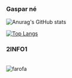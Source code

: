 
### Gaspar né 


![Anurag's GitHub stats](https://github-readme-stats.vercel.app/api?username=gaspat&show_icons=true&theme=radical)

[![Top Langs](https://github-readme-stats.vercel.app/api/top-langs/?username=gaspatt)](https://github.com/anuraghazra/github-readme-stats)

### 2INFO1

<div style="display: inline-block"><br/>
<img align="center" alt="farofa" src=https://img.shields.io/badge/HTML5-E34F26?style=for-the-badge&logo=html5&logoColor=white>

